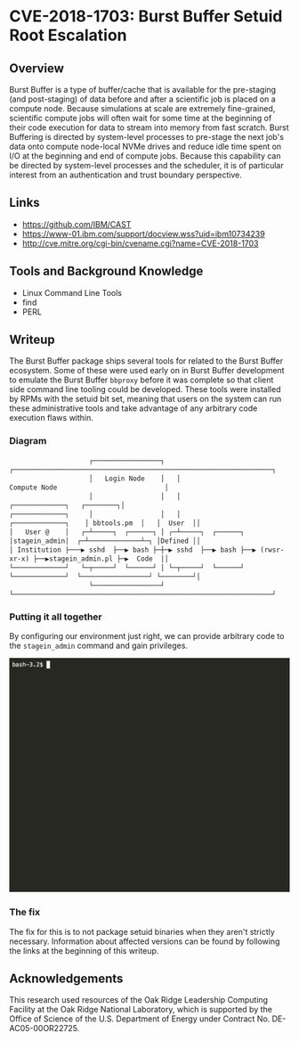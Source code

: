 # CVE-2018-1703: Burst Buffer Setuid Root Escalation

## Overview

Burst Buffer is a type of buffer/cache that is available for the pre-staging (and post-staging) of data before and after a scientific job is placed on a compute node. Because simulations at scale are extremely fine-grained, scientific compute jobs will often wait for some time at the beginning of their code execution for data to stream into memory from fast scratch.  Burst Buffering is directed by system-level processes to pre-stage the next job's data onto compute node-local NVMe drives and reduce idle time spent on I/O at the beginning and end of compute jobs. Because this capability can be directed by system-level processes and the scheduler, it is of particular interest from an authentication and trust boundary perspective.

## Links

  - https://github.com/IBM/CAST
  - https://www-01.ibm.com/support/docview.wss?uid=ibm10734239
  - http://cve.mitre.org/cgi-bin/cvename.cgi?name=CVE-2018-1703

## Tools and Background Knowledge

  * Linux Command Line Tools
  * find
  * PERL

## Writeup

The Burst Buffer package ships several tools for related to the Burst Buffer ecosystem. Some of these were used early on in Burst Buffer development to emulate the Burst Buffer `bbproxy` before it was complete so that client side command line tooling could be developed.  These tools were installed by RPMs with the setuid bit set, meaning that users on the system can run these administrative tools and take advantage of any arbitrary code execution flaws within.

### Diagram

```
                    ┌─────────────────┐   ┌─────────────────────────────────────────────────────────────────┐
                    │   Login Node    │   │                          Compute Node                           │
                    │                 │   │                                     ┌─────────────┐   ┌────────┐│
┌─────────────┐     │                 │   │                  ┌─────────────┐    │ bbtools.pm  │   │  User  ││
│   User @    │   ┌─┴─────┐  ┌──────┐ │ ┌─┴─────┐  ┌──────┐  │stagein_admin│  ┌─┴─────────────┴─┐ │Defined ││
│ Institution ├───▶ sshd  ├──▶ bash ├─┼─▶ sshd  ├──▶ bash ├──▶ (rwsr-xr-x) ├──▶stagein_admin.pl ├─▶  Code  ││
└─────────────┘   └─┬─────┘  └──────┘ │ └─┬─────┘  └──────┘  └─────────────┘  └─────────────────┘ └────────┘│
                    └─────────────────┘   └─────────────────────────────────────────────────────────────────┘
```

### Putting it all together

By configuring our environment just right, we can provide arbitrary code to the `stagein_admin` command and gain privileges.

![Recorded exploitation of this Burst Buffer vulnerability](https://github.com/rmadamson/rmadamson/blob/main/writeups/gifs/setuid.gif)


### The fix

The fix for this is to not package setuid binaries when they aren't strictly necessary.  Information about affected versions can be found by following the links at the beginning of this writeup.

## Acknowledgements

This research used resources of the Oak Ridge Leadership Computing Facility at the Oak Ridge National Laboratory, which is supported by the Office of Science of the U.S. Department of Energy under Contract No. DE-AC05-00OR22725.
